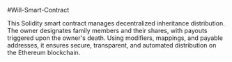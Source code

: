 #Will-Smart-Contract

This Solidity smart contract manages decentralized inheritance distribution. The owner designates family members and their shares, with payouts triggered upon the owner's death. Using modifiers, mappings, and payable addresses, it ensures secure, transparent, and automated distribution on the Ethereum blockchain.

